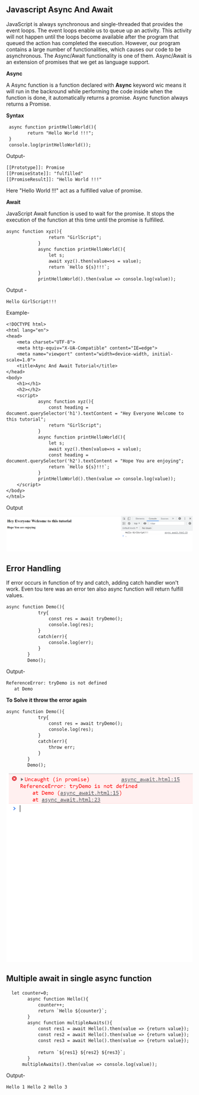 
## Javascript Async And Await

JavaScript is always synchronous and single-threaded that provides the event loops. The event loops enable us to queue up an activity. This activity will not happen until the loops become available after the program that queued the action has completed the execution. However, our program contains a large number of functionalities, which causes our code to be asynchronous. 
The Async/Await functionality is one of them. Async/Await is an extension of promises that we get as language support.

**Async**

A Async function is a function declared with **Async** keyword wic means it will run in the backround while performing the code inside when the function is done, it automatically returns a promise.
Async function always returns a Promise.

**Syntax**

````
 async function printHelloWorld(){
        return "Hello World !!!";
 }
 console.log(printHelloWorld());
 ````
 Output-
```` Promise {<fulfilled>: 'Hello World !!!'}
[[Prototype]]: Promise
[[PromiseState]]: "fulfilled"
[[PromiseResult]]: "Hello World !!!"
````

Here "Hello World !!!" act as a fulfilled value of promise.

**Await**

JavaScript Await function is used to wait for the promise. It stops the execution of the function at this time until the promise is fulfilled.

````
async function xyz(){
                return "GirlScript";
            }
            async function printHelloWorld(){
                let s;
                await xyz().then(value=>s = value);
                return `Hello ${s}!!!`;
            }
            printHelloWorld().then(value => console.log(value));
````

Output - 

````
Hello GirlScript!!!
````

Example-
````
<!DOCTYPE html>
<html lang="en">
<head>
    <meta charset="UTF-8">
    <meta http-equiv="X-UA-Compatible" content="IE=edge">
    <meta name="viewport" content="width=device-width, initial-scale=1.0">
    <title>Aync And Await Tutorial</title>
</head>
<body>
    <h1></h1>
    <h2></h2>
    <script>
            async function xyz(){
                const heading = document.querySelector('h1').textContent = "Hey Everyone Welcome to this tutorial";
                return "GirlScript";
            }
            async function printHelloWorld(){
                let s;
                await xyz().then(value=>s = value);
                const heading = document.querySelector('h2').textContent = "Hope You are enjoying";
                return `Hello ${s}!!!`;
            }
            printHelloWorld().then(value => console.log(value));
    </script>
</body>
</html>
````

Output

<img src="https://github.com/7sakshi7/winter-of-contributing/blob/Javascript/JavaScript/Topics/Aync%20And%20Await/Example.png" alt="Output" /> 

## Error Handling
If error occurs in function of try and catch, adding catch handler won't work. Even tou tere was an error ten also async function will return fulfill values.

````
async function Demo(){
            try{
                const res = await tryDemo();
                console.log(res);
            }
            catch(err){
                console.log(err);
            }
        } 
        Demo();
 ````
 
 Output-
 
 ````
 ReferenceError: tryDemo is not defined
    at Demo
````


**To Solve it throw the error again**

````
async function Demo(){
            try{
                const res = await tryDemo();
                console.log(res);
            }
            catch(err){
                throw err;
            }
        } 
        Demo();
 ````

<img src="https://github.com/7sakshi7/winter-of-contributing/blob/Javascript/JavaScript/Topics/Aync%20And%20Await/Aync%20And%20Await%20Tutorial%20-%20Google%20Chrome%209_26_2021%206_23_23%20PM%20(2).png" alt="Output" /> 

## Multiple await in single async function

````
  let counter=0;
        async function Hello(){
            counter++;
            return `Hello ${counter}`;
        }
        async function multipleAwaits(){
            const res1 = await Hello().then(value => {return value});
            const res2 = await Hello().then(value => {return value});
            const res3 = await Hello().then(value => {return value});

            return `${res1} ${res2} ${res3}`;
        }
      multipleAwaits().then(value => console.log(value));
````

Output-

````
Hello 1 Hello 2 Hello 3
````




 
